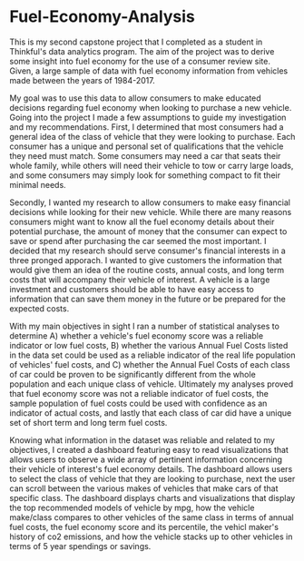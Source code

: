 # Fuel-Economy-Analysis
  This is my second capstone project that I completed as a student in Thinkful's data analytics program. The aim of the project was to derive some insight into fuel economy for the use of a consumer review site. Given, a large sample of data with fuel economy information from vehicles made between the years of 1984-2017.
  
  My goal was to use this data to allow consumers to make educated decisions regarding fuel economy when looking to purchase a new vehicle. Going into the project I made a few assumptions to guide my investigation and my recommendations. First, I determined that most consumers had a general idea of the class of vehicle that they were looking to purchase. Each consumer has a unique and personal set of qualifications that the vehicle they need must match. Some consumers may need a car that seats their whole family, while others will need their vehicle to tow or carry large loads, and some consumers may simply look for something compact to fit their minimal needs.

Secondly, I wanted my research to allow consumers to make easy financial decisions while looking for their new vehicle. While there are many reasons consumers might want to know all the fuel economy details about their potential purchase, the amount of money that the consumer can expect to save or spend after purchasing the car seemed the most important. I decided that my research should serve consumer's financial interests in a three pronged apporach. I wanted to give customers the information that would give them an idea of the routine costs, annual costs, and long term costs that will accompany their vehicle of interest. A vehicle is a large investment and customers should be able to have easy access to information that can save them money in the future or be prepared for the expected costs.

With my main objectives in sight I ran a number of statistical analyses to determine A) whether a vehicle's fuel economy score was a reliable indicator or low fuel costs, B) whether the various Annual Fuel Costs listed in the data set could be used as a reliable indicator of the real life population of vehicles' fuel costs, and C) whether the Annual Fuel Costs of each class of car could be proven to be significantly different from the whole population and each unique class of vehicle. Ultimately my analyses proved that fuel economy score was not a reliable indicator of fuel costs, the sample population of fuel costs could be used with confidence as an indicator of actual costs, and lastly that each class of car did have a unique set of short term and long term fuel costs.

Knowing what information in the dataset was reliable and related to my objectives, I created a dashboard featuring easy to read visualizations that allows users to observe a wide array of pertinent information concerning their vehicle of interest's fuel economy details. The dashboard allows users to select the class of vehicle that they are looking to purchase, next the user can scroll between the various makes of vehicles that make cars of that specific class. The dashboard displays charts and visualizations that display the top recommended models of vehicle by mpg, how the vehicle make/class compares to other vehicles of the same class in terms of annual fuel costs, the fuel economy score and its percentile, the vehicl maker's history of co2 emissions, and how the vehicle stacks up to other vehicles in terms of 5 year spendings or savings.
